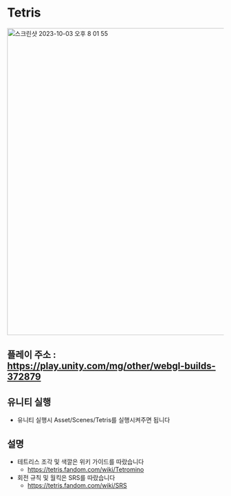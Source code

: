 # Tetris
<img width="712" alt="스크린샷 2023-10-03 오후 8 01 55" src="https://github.com/hoduulmu/Tetris/assets/62408879/a846e9de-00bb-4067-825d-26cf7a0d6789">


## 플레이 주소 : https://play.unity.com/mg/other/webgl-builds-372879

## 유니티 실행
- 유니티 실행시 Asset/Scenes/Tetris를 실행시켜주면 됩니다

## 설명
- 테트리스 조각 및 색깔은 위키 가이드를 따랐습니다
  - https://tetris.fandom.com/wiki/Tetromino
- 회전 규칙 및 월킥은 SRS를 따랐습니다
  - https://tetris.fandom.com/wiki/SRS
